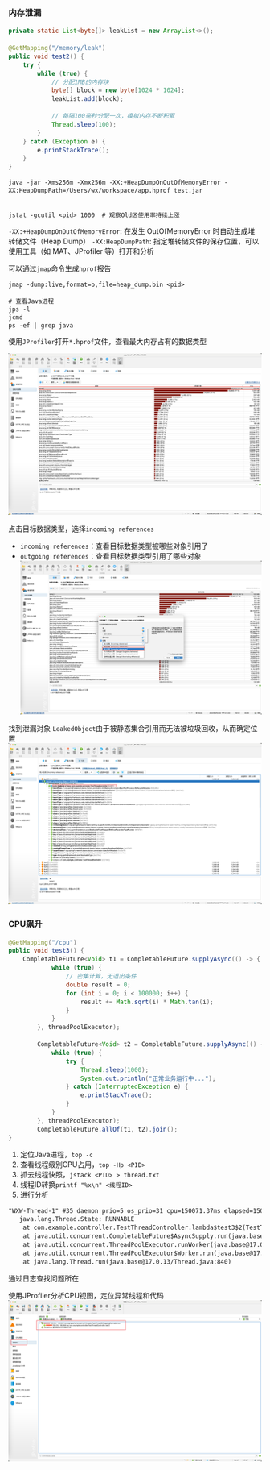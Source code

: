 ### 内存泄漏

```java
private static List<byte[]> leakList = new ArrayList<>();

@GetMapping("/memory/leak")
public void test2() {
    try {
        while (true) {
            // 分配1MB的内存块
            byte[] block = new byte[1024 * 1024];
            leakList.add(block);

            // 每隔100毫秒分配一次，模拟内存不断积累
            Thread.sleep(100);
        }
    } catch (Exception e) {
        e.printStackTrace();
    }
}
```

```shell
java -jar -Xms256m -Xmx256m -XX:+HeapDumpOnOutOfMemoryError -XX:HeapDumpPath=/Users/wx/workspace/app.hprof test.jar


jstat -gcutil <pid> 1000  # 观察Old区使用率持续上涨
```
`-XX:+HeapDumpOnOutOfMemoryError`: 在发生 OutOfMemoryError 时自动生成堆转储文件（Heap Dump）
`-XX:HeapDumpPath`: 指定堆转储文件的保存位置，可以使用工具（如 MAT、JProfiler 等）打开和分析


可以通过`jmap`命令生成`hprof`报告
```shell
jmap -dump:live,format=b,file=heap_dump.bin <pid>

# 查看Java进程
jps -l
jcmd
ps -ef | grep java
```


使用`JProfiler`打开`*.hprof`文件，查看最大内存占有的数据类型

![](../../images/java/images-2025-03-23-15-27-43.png)

点击目标数据类型，选择`incoming references`

- `incoming references`：查看目标数据类型被哪些对象引用了
- `outgoing references`：查看目标数据类型引用了哪些对象
![](../../images/java/images-2025-03-23-15-31-57.png)


找到泄漏对象 `LeakedObject`由于被静态集合引用而无法被垃圾回收，从而确定位置
![](../../images/java/images-2025-03-23-15-36-09.png)

### CPU飙升

```java
@GetMapping("/cpu")
public void test3() {
    CompletableFuture<Void> t1 = CompletableFuture.supplyAsync(() -> {
            while (true) {
                // 密集计算，无退出条件
                double result = 0;
                for (int i = 0; i < 100000; i++) {
                    result += Math.sqrt(i) * Math.tan(i);
                }
            }
        }, threadPoolExecutor);

        CompletableFuture<Void> t2 = CompletableFuture.supplyAsync(() -> {
            while (true) {
                try {
                    Thread.sleep(1000);
                    System.out.println("正常业务运行中...");
                } catch (InterruptedException e) {
                    e.printStackTrace();
                }
            }
        }, threadPoolExecutor);
        CompletableFuture.allOf(t1, t2).join();
}
```

1. 定位Java进程，`top -c`
2. 查看线程级别CPU占用，`top -Hp <PID>`
3. 抓去线程快照，`jstack <PID> > thread.txt`
4. 线程ID转换`printf "%x\n" <线程ID> `
5. 进行分析
```txt
"WXW-Thread-1" #35 daemon prio=5 os_prio=31 cpu=150071.37ms elapsed=150.75s tid=0x00007fdfb58fea00 nid=0x7207 runnable  [0x0000700006795000]
   java.lang.Thread.State: RUNNABLE
	at com.example.controller.TestThreadController.lambda$test3$2(TestThreadController.java:94)
	at java.util.concurrent.CompletableFuture$AsyncSupply.run(java.base@17.0.13/CompletableFuture.java:1768)
	at java.util.concurrent.ThreadPoolExecutor.runWorker(java.base@17.0.13/ThreadPoolExecutor.java:1136)
	at java.util.concurrent.ThreadPoolExecutor$Worker.run(java.base@17.0.13/ThreadPoolExecutor.java:635)
	at java.lang.Thread.run(java.base@17.0.13/Thread.java:840)
```
通过日志查找问题所在


使用JProfiler分析CPU视图，定位异常线程和代码
![](../../images/java/images-2025-03-23-16-52-32.png)